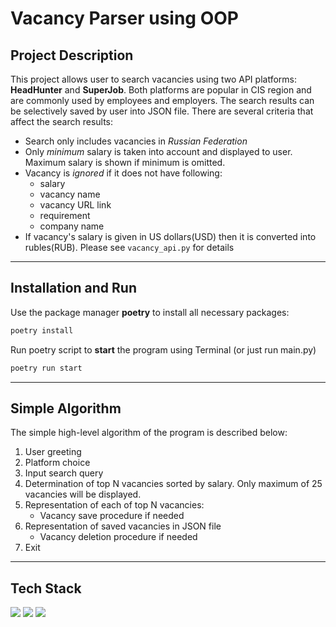 # Vacancy Parser using OOP

## Project Description
This project allows user to search vacancies using two API platforms: 
**HeadHunter** and **SuperJob**. Both platforms are popular in CIS region and
are commonly used by employees and employers. The search results can be 
selectively saved by user into JSON file. There are several criteria that
affect the search results:

- Search only includes vacancies in _Russian Federation_
- Only _minimum_ salary is taken into account and displayed to user. Maximum
salary is shown if minimum is omitted.
- Vacancy is _ignored_ if it does not have following:
    - salary
    - vacancy name
    - vacancy URL link
    - requirement
    - company name
- If vacancy's salary is given in US dollars(USD) then it is converted into 
rubles(RUB). Please see `vacancy_api.py` for details

---
## Installation and Run

Use the package manager **poetry** to install all necessary packages:
```bash
poetry install
```
Run poetry script to **start** the program using Terminal (or just run main.py)
```bash
poetry run start
```

---
## Simple Algorithm

The simple high-level algorithm of the program is described below:
1. User greeting
2. Platform choice
3. Input search query
4. Determination of top N vacancies sorted by salary. Only maximum of 25 
vacancies will be displayed.
5. Representation of each of top N vacancies:
   - Vacancy save procedure if needed
6. Representation of saved vacancies in JSON file
   - Vacancy deletion procedure if needed
7. Exit


---
## Tech Stack
<img src="https://img.shields.io/badge/Python-blue?style=for-the-badge&logo=python&logoColor=white" />
<img src="https://img.shields.io/badge/GIT-blue?style=for-the-badge&logo=git&logoColor=white" />
<img src="https://img.shields.io/badge/Poetry-blue?style=for-the-badge&logo=poetry&logoColor=white" />

